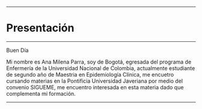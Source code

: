 ________________________
# Presentación
____________________

Buen Día

Mi nombre es Ana Milena Parra, soy de Bogotá, egresada del programa de Enfermería de la Universidad Nacional de Colombia, actualmente estudiante de segundo año de Maestria en Epidemiología Clínica, me encuetro cursando materias en la Pontificia Universidad Javeriana por medio del convenio SIGUEME, me encuentro interesada en esta materia dado que complementa mi formación. 
____________________________
